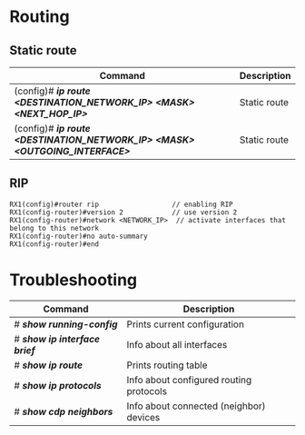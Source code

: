 # Routing
## Static route
| Command | Description |
| ---------- | ---------- |
| (config)# ***ip route <DESTINATION_NETWORK_IP> \<MASK> <NEXT_HOP_IP>*** | Static route |
| (config)# ***ip route <DESTINATION_NETWORK_IP> \<MASK> <OUTGOING_INTERFACE>*** | Static route |

## RIP
```
RX1(config)#router rip  				// enabling RIP
RX1(config-router)#version 2  			// use version 2
RX1(config-router)#network <NETWORK_IP>  // activate interfaces that belong to this network
RX1(config-router)#no auto-summary  
RX1(config-router)#end
```

# Troubleshooting
| Command | Description |
| -----------| -----------|
| # ***show running-config*** | Prints current configuration |
| # ***show ip interface brief*** | Info about all interfaces |
| # ***show ip route*** | Prints routing table |
| # ***show ip protocols*** | Info about configured routing protocols |
| # ***show cdp neighbors*** | Info about connected (neighbor) devices |


